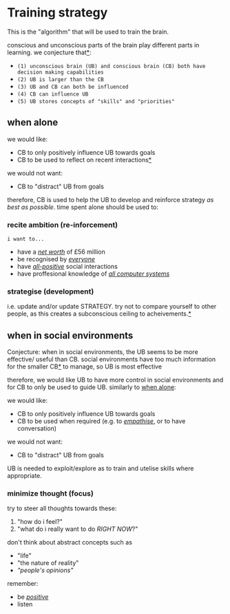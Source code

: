 # Training strategy

This is the "algorithm" that will be used to train the brain.

conscious and unconscious parts of the brain play different parts in learning.
we conjecture that[\*][cs]:
  - `(1) unconscious brain (UB) and conscious brain (CB) both have decision making capabilities`
  - `(2) UB is larger than the CB`
  - `(3) UB and CB can both be influenced`
  - `(4) CB can influence UB`
  - `(5) UB stores concepts of "skills" and "priorities"`

## when alone

we would like:
  - CB to only positively influence UB towards goals
  - CB to be used to reflect on recent interactions[\*][nt]

we would not want:
  - CB to "distract" UB from goals

therefore, CB is used to help the UB 
to develop and reinforce strategy _as best as possible_.
time spent alone should be used to:

### recite ambition (re-inforcement)
`i want to...`
  - have
    a [_net worth_][nw] of £56 million 
  - be recognised by 
    [_everyone_][al]
  - have 
    [_all-positive_][ap] social interactions
  - have 
    proffesional knowledge of [_all computer systems_][cp]

### strategise (development)
i.e. update and/or update STRATEGY.
try not to compare yourself to other people, 
as this creates a subconscious ceiling to acheivements.[\*][dc]

## when in social environments 
Conjecture: when in social environments, the UB seems to be more effective/
useful than CB.
social environments have too much information for 
the smaller CB[\*][c4] to manage, so UB is most effective

therefore, we would like UB to have more control in social
environments and for CB to only be used to guide UB. similarly
to [when alone][wa]:

we would like:
  - CB to only positively influence UB towards goals
  - CB to be used when required (e.g. to [_empathise_][ei], or to have conversation)

we would not want:
  - CB to "distract" UB from goals

UB is needed to exploit/explore as to train and utelise skills where appropriate.

### minimize thought (focus)
try to steer all thoughts towards these:
  1. "how do i feel?"
  2. "what do i really want to do _RIGHT NOW_?"

don't think about abstract concepts such as 
  - "life" 
  - "the nature of reality"
  - _"people's opinions"_

remember:
  - be [_positive_][cs]
  - listen

[si]: ../src/self_help
[cs]: ./doc/strategyAxioms.md
[nt]: ./doc/notes.md
[nw]: ./doc/netWorth.md
[al]: ./doc/quantitativePopularity.md
[ap]: ./doc/positiveInteractions.md
[cp]: ./doc/technicalKnowledge.md
[c4]: ./STRATEGY.md "conjecture 4"
[ei]: ../src/emotional_intelligence/danielGoleman.pdf "ref. on page 39"
[wa]: ./STRATEGY.md "(above)"
[dc]: ../src/self_help/perfectionism.pdf "ref. on page 81"
